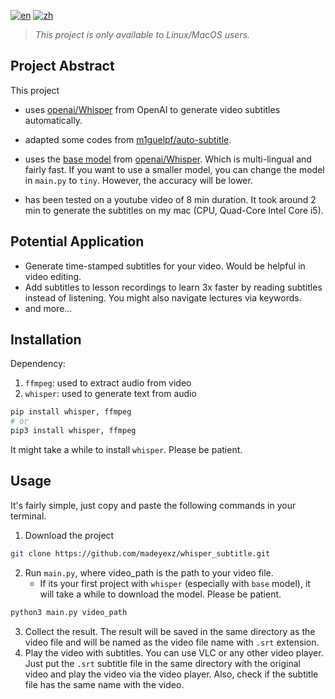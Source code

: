 [![en](https://img.shields.io/badge/lang-en-red.svg)](https://github.com/madeyexz/whisper_subtitle/blob/main/README.md)
[![zh](https://img.shields.io/badge/lang-zh-blue.svg)](https://github.com/madeyexz/whisper_subtitle/blob/main/README.zh.md)


> *This project is only available to Linux/MacOS users.*
## Project Abstract
This project
  
- uses [openai/Whisper](https://github.com/openai/whisper) from OpenAI to generate video subtitles automatically.

- adapted some codes from [m1guelpf/auto-subtitle](https://github.com/m1guelpf/auto-subtitle).
- uses the [base model](https://github.com/openai/whisper#available-models-and-languages) from [openai/Whisper](https://github.com/openai/whisper). Which is multi-lingual and fairly fast. If you want to use a smaller model, you can change the model in `main.py` to `tiny`. However, the accuracy will be lower.
- has been tested on a youtube video of 8 min duration. It took around 2 min to generate the subtitles on my mac (CPU, Quad-Core Intel Core i5).
## Potential Application
- Generate time-stamped subtitles for your video. Would be helpful in video editing.
- Add subtitles to lesson recordings to learn 3x faster by reading subtitles instead of listening. You might also navigate lectures via keywords.
- and more...
## Installation
Dependency:
1. `ffmpeg`: used to extract audio from video
2. `whisper`: used to generate text from audio
``` bash
pip install whisper, ffmpeg
# or
pip3 install whisper, ffmpeg
```
It might take a while to install `whisper`. Please be patient.
## Usage
It's fairly simple, just copy and paste the following commands in your terminal.
1. Download the project
``` bash
git clone https://github.com/madeyexz/whisper_subtitle.git
```
2. Run `main.py`, where video_path is the path to your video file.
   - If its your first project with `whisper` (especially with `base` model), it will take a while to download the model. Please be patient.

``` zsh
python3 main.py video_path
```
3. Collect the result. The result will be saved in the same directory as the video file and will be named as the video file name with `.srt` extension.
4. Play the video with subtitles. You can use VLC or any other video player. Just put the `.srt` subtitle file in the same directory with the original video and play the video via the video player. Also, check if the subtitle file has the same name with the video.





